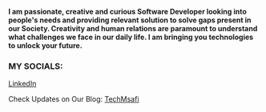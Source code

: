 **I am passionate, creative and curious Software Developer looking into people's needs and providing relevant solution to solve gaps present in our Society. Creativity and human relations are paramount to understand what challenges we face in our daily life. I am bringing you technologies to unlock your future.**



### MY SOCIALS:

[LinkedIn](https://www.linkedin.com/in/fredkiptui/) 


Check Updates on Our Blog: [TechMsafi](https://techmsafi.com)
